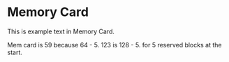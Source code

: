 # Memory Card

This is example text in Memory Card.

Mem card is 59 because 64 - 5.
123 is 128 - 5. for 5 reserved blocks at the start.
